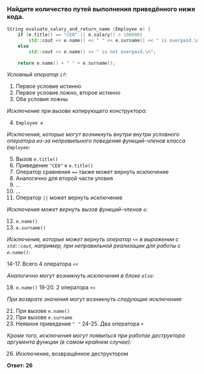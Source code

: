 ### Найдите количество путей выполнения приведённого ниже кода.

```cpp
String evaluate_salary_and_return_name (Employee e) {
    if (e.title() == "CEO" || e.salary() > 100000)
        std::cout << e.name() << " " << e.surname() << " is overpaid.\n";
    else
        std::cout << e.name() << " is not overpaid.\n";
    
    return e.name() + " " + e.surname();
```
*Условный оператор `if`:*

1. Первое условие истинно
2. Первое условие ложно, второе истинно
3. Оба условия ложны

*Исключение при вызове копирующего конструктора:*

4. `Employee e`

*Исключения, которые могут возникнуть внутри внутри условного оператора из-за неправильного поведения функций-членов класса `Employee`:*

5. Вызов `e.title()`
6. Приведение `"CEO"` к `e.title()`
7. Оператор сравнения `==` также может вернуть исключение
8. Аналогично для второй части уловия
9. ...
10. ...
11. Оператор `||` может вернуть исключение

*Исключения может вернуть вызов функций-членов `e`:*

12. `e.name()`
13. `e.surname()`

*Исключения, которые может вернуть оператор `<<` в выражении с `std::cout`, например, при неправильной реализации для работы с `e.name()`:*

14-17. Всего 4 оператора `<<`

*Аналогично могут возникнуть исключения в блоке `else`:*

18. `e.name()`
19-20. 2 оператора `<<`

*При возврате значения могут возникнуть следующие исключения:*

21. При вызове `e.name()`
22. При вызове `e.surname`
23. Неявное приведение `" "`
24-25. Два оператора `+`

*Кроме того, исключения могут появиться при работае деструктора аргумента функции (в самом крайнем случае):*

26. Исключение, возвращённое деструктором

**Ответ: 26**
